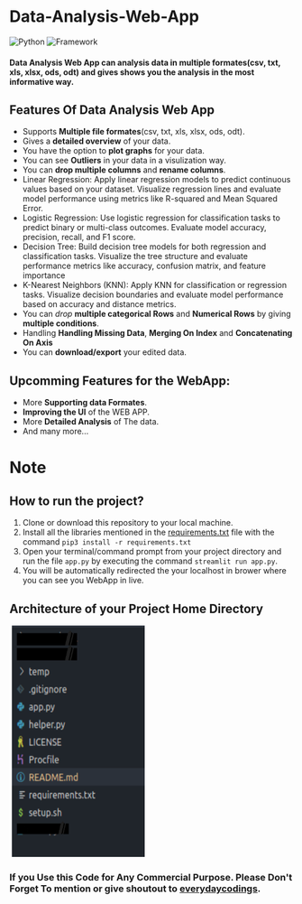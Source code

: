 # Data-Analysis-Web-App

![Python](https://img.shields.io/badge/Python-3.8-blueviolet)
![Framework](https://img.shields.io/badge/Framework-sreamlit-red)


#### **Data Analysis Web App** can analysis data in multiple formates(csv, txt, xls, xlsx, ods, odt) and gives shows you the analysis in the most informative way. 


## Features Of Data Analysis Web App
- Supports **Multiple file formates**(csv, txt, xls, xlsx, ods, odt).
- Gives a **detailed overview** of your data.
- You have the option to **plot graphs** for your data.
- You can see **Outliers** in your data in a visulization way.
- You can **drop multiple columns** and **rename columns**.
- Linear Regression: Apply linear regression models to predict continuous values based on your dataset. Visualize regression lines and evaluate model performance using metrics like R-squared and Mean Squared Error.
- Logistic Regression: Use logistic regression for classification tasks to predict binary or multi-class outcomes. Evaluate model accuracy, precision, recall, and F1 score.
- Decision Tree: Build decision tree models for both regression and classification tasks. Visualize the tree structure and evaluate performance metrics like accuracy, confusion matrix, and feature importance
- K-Nearest Neighbors (KNN): Apply KNN for classification or regression tasks. Visualize decision boundaries and evaluate model performance based on accuracy and distance metrics.
- You can *drop* **multiple categorical Rows** and **Numerical Rows** by giving **multiple conditions**.
- Handling **Handling Missing Data**, **Merging On Index** and **Concatenating On Axis**
- You can **download/export** your edited data.

## Upcomming Features for the WebApp:
- More **Supporting data Formates**.
- **Improving the UI** of the WEB APP.
- More **Detailed Analysis** of The data.
- And many more... 

# Note

## How to run the project?

1. Clone or download this repository to your local machine.
2. Install all the libraries mentioned in the [requirements.txt](https://github.com/everydaycodings/Data-Analysis-Web-App/blob/master/requirements.txt) file with the command `pip3 install -r requirements.txt`
3. Open your terminal/command prompt from your project directory and run the file `app.py` by executing the command `streamlit run app.py`.
4. You will be automatically redirected the your localhost in brower where you can see you WebApp in live.

## Architecture of your Project Home Directory
<p><img  alt="GIF" src="https://github.com/everydaycodings/files-for-multiplethings/blob/master/rt32.png" width="240" height="410" /></p>


### If you Use this Code for Any Commercial Purpose. Please Don't Forget To mention or give shoutout to [everydaycodings](https://github.com/everydaycodings).



